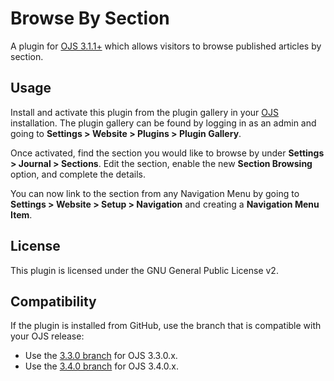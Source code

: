 # Browse By Section

A plugin for [OJS 3.1.1+](https://github.com/pkp/ojs) which allows visitors to browse published articles by section.

## Usage

Install and activate this plugin from the plugin gallery in your [OJS](https://github.com/pkp/ojs) installation. The plugin gallery can be found by logging in as an admin and going to **Settings > Website > Plugins > Plugin Gallery**.

Once activated, find the section you would like to browse by under **Settings > Journal > Sections**. Edit the section, enable the new **Section Browsing** option, and complete the details.

You can now link to the section from any Navigation Menu by going to **Settings > Website > Setup > Navigation** and creating a **Navigation Menu Item**.

## License

This plugin is licensed under the GNU General Public License v2.

## Compatibility

If the plugin is installed from GitHub, use the branch that is compatible with your OJS release:

- Use the [3.3.0 branch](https://github.com/pkp/browseBySection/tree/stable-3_3_0) for OJS 3.3.0.x.
- Use the [3.4.0 branch](https://github.com/pkp/browseBySection/tree/stable-3_4_0) for OJS 3.4.0.x.
